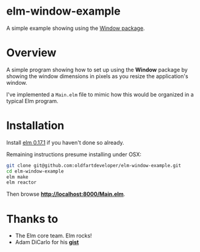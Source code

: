 # elm-window-example

A simple example showing using the
[Window package](http://package.elm-lang.org/packages/elm-lang/window/1.0.0/).

# Overview

A simple program showing how to set up using the **Window** package by
showing the window dimensions in pixels as you resize the application's
window.

I've implemented a `Main.elm` file to mimic how this would be
organized in a typical Elm program.

# Installation

Install [elm 0.17.1](http://elm-lang.org/install) if you haven't done so already.

Remaining instructions presume installing under OSX:

``` bash
git clone git@github.com:oldfartdeveloper/elm-window-example.git
cd elm-window-example
elm make
elm reactor
```

Then browse **[http://localhost:8000/Main.elm](http://localhost:8000/Main.elm)**.

# Thanks to

* The Elm core team. Elm rocks!
* Adam DiCarlo for his **[gist](https://gist.github.com/adamdicarlo/1e08c9b7aabd778f7b283cbbf6f4f052)**

